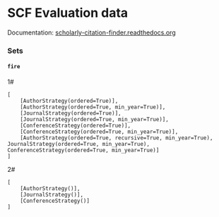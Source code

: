 # SCF Evaluation data

Documentation: [scholarly-citation-finder.readthedocs.org](http://scholarly-citation-finder.readthedocs.org/en/latest/evaluation/)

### Sets

#### `fire`

1#
```
[
	[AuthorStrategy(ordered=True)],
	[AuthorStrategy(ordered=True, min_year=True)],
	[JournalStrategy(ordered=True)],
	[JournalStrategy(ordered=True, min_year=True)],
	[ConferenceStrategy(ordered=True)],
	[ConferenceStrategy(ordered=True, min_year=True)],
	[AuthorStrategy(ordered=True, recursive=True, min_year=True), JournalStrategy(ordered=True, min_year=True), ConferenceStrategy(ordered=True, min_year=True)]
]
```

2#
```
[
    [AuthorStrategy()],
    [JournalStrategy()],
    [ConferenceStrategy()]
]
```